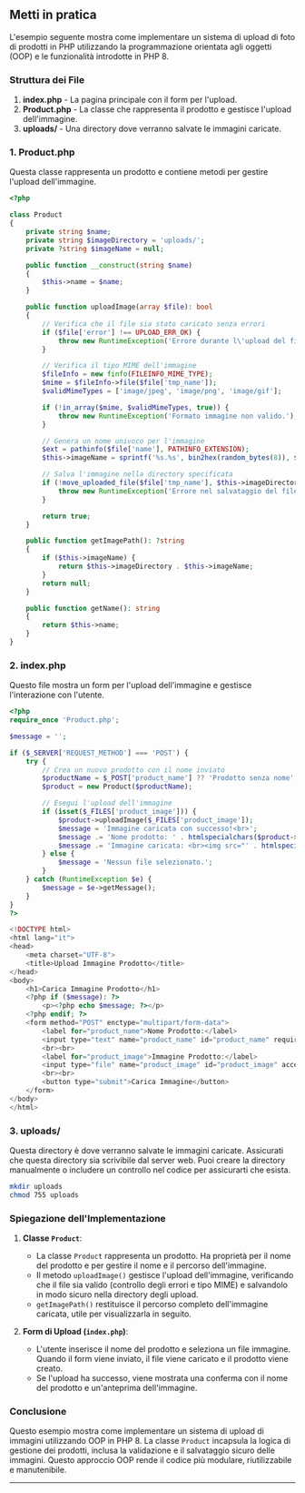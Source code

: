 
## Metti in pratica

L'esempio seguente mostra come implementare un sistema di upload di foto di prodotti in PHP utilizzando la programmazione orientata agli oggetti (OOP) e le funzionalità introdotte in PHP 8.

### Struttura dei File

1. **index.php** - La pagina principale con il form per l'upload.
2. **Product.php** - La classe che rappresenta il prodotto e gestisce l'upload dell'immagine.
3. **uploads/** - Una directory dove verranno salvate le immagini caricate.

### 1. **Product.php**

Questa classe rappresenta un prodotto e contiene metodi per gestire l'upload dell'immagine.

```php
<?php

class Product
{
    private string $name;
    private string $imageDirectory = 'uploads/';
    private ?string $imageName = null;

    public function __construct(string $name)
    {
        $this->name = $name;
    }

    public function uploadImage(array $file): bool
    {
        // Verifica che il file sia stato caricato senza errori
        if ($file['error'] !== UPLOAD_ERR_OK) {
            throw new RuntimeException('Errore durante l\'upload del file.');
        }

        // Verifica il tipo MIME dell'immagine
        $fileInfo = new finfo(FILEINFO_MIME_TYPE);
        $mime = $fileInfo->file($file['tmp_name']);
        $validMimeTypes = ['image/jpeg', 'image/png', 'image/gif'];

        if (!in_array($mime, $validMimeTypes, true)) {
            throw new RuntimeException('Formato immagine non valido.');
        }

        // Genera un nome univoco per l'immagine
        $ext = pathinfo($file['name'], PATHINFO_EXTENSION);
        $this->imageName = sprintf('%s.%s', bin2hex(random_bytes(8)), $ext);

        // Salva l'immagine nella directory specificata
        if (!move_uploaded_file($file['tmp_name'], $this->imageDirectory . $this->imageName)) {
            throw new RuntimeException('Errore nel salvataggio del file.');
        }

        return true;
    }

    public function getImagePath(): ?string
    {
        if ($this->imageName) {
            return $this->imageDirectory . $this->imageName;
        }
        return null;
    }

    public function getName(): string
    {
        return $this->name;
    }
}
```

### 2. **index.php**

Questo file mostra un form per l'upload dell'immagine e gestisce l'interazione con l'utente.

```php
<?php
require_once 'Product.php';

$message = '';

if ($_SERVER['REQUEST_METHOD'] === 'POST') {
    try {
        // Crea un nuovo prodotto con il nome inviato
        $productName = $_POST['product_name'] ?? 'Prodotto senza nome';
        $product = new Product($productName);

        // Esegui l'upload dell'immagine
        if (isset($_FILES['product_image'])) {
            $product->uploadImage($_FILES['product_image']);
            $message = 'Immagine caricata con successo!<br>';
            $message .= 'Nome prodotto: ' . htmlspecialchars($product->getName()) . '<br>';
            $message .= 'Immagine caricata: <br><img src="' . htmlspecialchars($product->getImagePath()) . '" alt="Product Image">';
        } else {
            $message = 'Nessun file selezionato.';
        }
    } catch (RuntimeException $e) {
        $message = $e->getMessage();
    }
}
?>

<!DOCTYPE html>
<html lang="it">
<head>
    <meta charset="UTF-8">
    <title>Upload Immagine Prodotto</title>
</head>
<body>
    <h1>Carica Immagine Prodotto</h1>
    <?php if ($message): ?>
        <p><?php echo $message; ?></p>
    <?php endif; ?>
    <form method="POST" enctype="multipart/form-data">
        <label for="product_name">Nome Prodotto:</label>
        <input type="text" name="product_name" id="product_name" required>
        <br><br>
        <label for="product_image">Immagine Prodotto:</label>
        <input type="file" name="product_image" id="product_image" accept="image/*" required>
        <br><br>
        <button type="submit">Carica Immagine</button>
    </form>
</body>
</html>
```

### 3. **uploads/**

Questa directory è dove verranno salvate le immagini caricate. Assicurati che questa directory sia scrivibile dal server web. Puoi creare la directory manualmente o includere un controllo nel codice per assicurarti che esista.

```bash
mkdir uploads
chmod 755 uploads
```

### Spiegazione dell'Implementazione

1. **Classe `Product`**:
   - La classe `Product` rappresenta un prodotto. Ha proprietà per il nome del prodotto e per gestire il nome e il percorso dell'immagine.
   - Il metodo `uploadImage()` gestisce l'upload dell'immagine, verificando che il file sia valido (controllo degli errori e tipo MIME) e salvandolo in modo sicuro nella directory degli upload.
   - `getImagePath()` restituisce il percorso completo dell'immagine caricata, utile per visualizzarla in seguito.

2. **Form di Upload (`index.php`)**:
   - L'utente inserisce il nome del prodotto e seleziona un file immagine. Quando il form viene inviato, il file viene caricato e il prodotto viene creato.
   - Se l'upload ha successo, viene mostrata una conferma con il nome del prodotto e un'anteprima dell'immagine.

### Conclusione

Questo esempio mostra come implementare un sistema di upload di immagini utilizzando OOP in PHP 8. La classe `Product` incapsula la logica di gestione dei prodotti, inclusa la validazione e il salvataggio sicuro delle immagini. Questo approccio OOP rende il codice più modulare, riutilizzabile e manutenibile.

---

